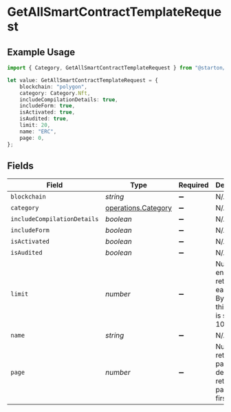 # GetAllSmartContractTemplateRequest

## Example Usage

```typescript
import { Category, GetAllSmartContractTemplateRequest } from "@starton/sdk/sdk/models/operations";

let value: GetAllSmartContractTemplateRequest = {
    blockchain: "polygon",
    category: Category.Nft,
    includeCompilationDetails: true,
    includeForm: true,
    isActivated: true,
    isAudited: true,
    limit: 20,
    name: "ERC",
    page: 0,
};
```

## Fields

| Field                                                                           | Type                                                                            | Required                                                                        | Description                                                                     | Example                                                                         |
| ------------------------------------------------------------------------------- | ------------------------------------------------------------------------------- | ------------------------------------------------------------------------------- | ------------------------------------------------------------------------------- | ------------------------------------------------------------------------------- |
| `blockchain`                                                                    | *string*                                                                        | :heavy_minus_sign:                                                              | N/A                                                                             | polygon                                                                         |
| `category`                                                                      | [operations.Category](../../../sdk/models/operations/category.md)               | :heavy_minus_sign:                                                              | N/A                                                                             | NFT                                                                             |
| `includeCompilationDetails`                                                     | *boolean*                                                                       | :heavy_minus_sign:                                                              | N/A                                                                             | true                                                                            |
| `includeForm`                                                                   | *boolean*                                                                       | :heavy_minus_sign:                                                              | N/A                                                                             | true                                                                            |
| `isActivated`                                                                   | *boolean*                                                                       | :heavy_minus_sign:                                                              | N/A                                                                             | true                                                                            |
| `isAudited`                                                                     | *boolean*                                                                       | :heavy_minus_sign:                                                              | N/A                                                                             | true                                                                            |
| `limit`                                                                         | *number*                                                                        | :heavy_minus_sign:                                                              | Number of entities returned on each page. By default this number is set to 100. | 20                                                                              |
| `name`                                                                          | *string*                                                                        | :heavy_minus_sign:                                                              | N/A                                                                             | ERC                                                                             |
| `page`                                                                          | *number*                                                                        | :heavy_minus_sign:                                                              | Number of returned page. By default the returned page is the first.             | 0                                                                               |